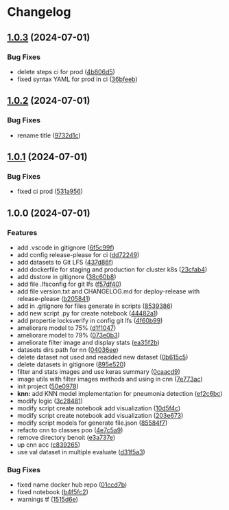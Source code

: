 # Changelog

## [1.0.3](https://github.com/Leoglme/ai-pneumonia-detector/compare/v1.0.2...v1.0.3) (2024-07-01)


### Bug Fixes

* delete steps ci for prod ([4b806d5](https://github.com/Leoglme/ai-pneumonia-detector/commit/4b806d5f1b971db87f092420393a927e635180e6))
* fixed syntax YAML for prod in ci ([36bfeeb](https://github.com/Leoglme/ai-pneumonia-detector/commit/36bfeeba2075d7a2ae751d9a81a2673e3fd5e5f9))

## [1.0.2](https://github.com/Leoglme/ai-pneumonia-detector/compare/v1.0.1...v1.0.2) (2024-07-01)


### Bug Fixes

* rename title ([9732d1c](https://github.com/Leoglme/ai-pneumonia-detector/commit/9732d1c6a22b2bf8e86707ea78331f65bd970ea5))

## [1.0.1](https://github.com/Leoglme/ai-pneumonia-detector/compare/v1.0.0...v1.0.1) (2024-07-01)


### Bug Fixes

* fixed ci prod ([531a956](https://github.com/Leoglme/ai-pneumonia-detector/commit/531a95645231be6d63496fe0ca2bb5c2fb2f472a))

## 1.0.0 (2024-07-01)


### Features

* add .vscode in gitignore ([6f5c99f](https://github.com/Leoglme/ai-pneumonia-detector/commit/6f5c99f8d101f7f664cb3a1d1c6e2fe09718355d))
* add config release-please for ci ([dd72249](https://github.com/Leoglme/ai-pneumonia-detector/commit/dd722494f3d34c9c9c5bccc1515e215c4ab76765))
* add datasets to Git LFS ([437d86f](https://github.com/Leoglme/ai-pneumonia-detector/commit/437d86f5f1280ef6298373c2dfc2a16b5ff35c4f))
* add dockerfile for staging and production for cluster k8s ([23cfab4](https://github.com/Leoglme/ai-pneumonia-detector/commit/23cfab4b548eb65ca8d0a34ea6f1a789fa2b6de4))
* add dsstore in gitignore ([38c60b8](https://github.com/Leoglme/ai-pneumonia-detector/commit/38c60b874b2095baf2d5b7c4c902ebb27245ee82))
* add file .lfsconfig for git lfs ([f57df40](https://github.com/Leoglme/ai-pneumonia-detector/commit/f57df402145ce3dab31dc0fbbea4b8e6e770790b))
* add file version.txt and CHANGELOG.md for deploy-release with release-please ([b205841](https://github.com/Leoglme/ai-pneumonia-detector/commit/b2058418af4e4aa83fc893e7c9d2f72aa0529779))
* add in .gitignore for files generate in scripts ([8539386](https://github.com/Leoglme/ai-pneumonia-detector/commit/853938689a79f713e1f39408190278c180fef911))
* add new script .py for create notebook ([44482a1](https://github.com/Leoglme/ai-pneumonia-detector/commit/44482a19438f8ae80267833ed069ac8239f22594))
* add propertie locksverify in config git lfs ([4f60b99](https://github.com/Leoglme/ai-pneumonia-detector/commit/4f60b9927137c729bc8c75f0dea5e2115bf4d863))
* ameliorare model to 75% ([d1f1047](https://github.com/Leoglme/ai-pneumonia-detector/commit/d1f1047a928dfb4131f0510b7c1385a80c377495))
* ameliorare model to 79% ([073e0b3](https://github.com/Leoglme/ai-pneumonia-detector/commit/073e0b3f17bcebaf3efd98d85dc8c2804a1c8c74))
* ameliorate filter image and display stats ([ea35f2b](https://github.com/Leoglme/ai-pneumonia-detector/commit/ea35f2bf666f25272d5e0cbf26a9082a1644a1bb))
* datasets dirs path for nn ([04036ee](https://github.com/Leoglme/ai-pneumonia-detector/commit/04036eedf576faa38065849bbc86a9caf50c12ed))
* delete dataset not used and readded new dataset ([0b615c5](https://github.com/Leoglme/ai-pneumonia-detector/commit/0b615c563bfd45545c3670aebbe0ea960aad0f3b))
* delete datasets in gitignore ([895e520](https://github.com/Leoglme/ai-pneumonia-detector/commit/895e5202f4fcdaf2ba41192ecc432730e022d6a5))
* filter and stats images and use keras summary ([0caacd9](https://github.com/Leoglme/ai-pneumonia-detector/commit/0caacd994c46d72ac4f3261768ee3b266b4a7834))
* image utils with filter images methods and using in cnn ([7e773ac](https://github.com/Leoglme/ai-pneumonia-detector/commit/7e773ac74a0f841a02ff11a0b4516593ab47ead6))
* init project ([50e0978](https://github.com/Leoglme/ai-pneumonia-detector/commit/50e0978cc73e04557eb46089acde8e2d28d391e6))
* **knn:** add KNN model implementation for pneumonia detection ([ef2c6bc](https://github.com/Leoglme/ai-pneumonia-detector/commit/ef2c6bc8118fcf67ae67562a41d625e94b49e842))
* modify logic ([3c28481](https://github.com/Leoglme/ai-pneumonia-detector/commit/3c28481bdd5faa4f76cb1a56ad17abfa5b9e64e8))
* modify script create notebook add visualization ([10d5f4c](https://github.com/Leoglme/ai-pneumonia-detector/commit/10d5f4ca2086e2afbbbacf544bca2d1a7382bb05))
* modify script create notebook add visualization ([203e673](https://github.com/Leoglme/ai-pneumonia-detector/commit/203e6732b1a2a3617b43589885ad1bd747e607c6))
* modify script models for generate file.json ([85584f7](https://github.com/Leoglme/ai-pneumonia-detector/commit/85584f7ed097b3729dbfc053afd4039d41e78f8d))
* refacto cnn to classes poo ([4e7c5a9](https://github.com/Leoglme/ai-pneumonia-detector/commit/4e7c5a9dd9f25a0894295f7847ba852d55c52336))
* remove directory benoit ([e3a737e](https://github.com/Leoglme/ai-pneumonia-detector/commit/e3a737e17f1f331f86a74a474f5d0c3af91698ab))
* up cnn acc ([c839265](https://github.com/Leoglme/ai-pneumonia-detector/commit/c8392656c41460ca43e434a4c427360aee7b5045))
* use val dataset in multiple evaluate ([d31f5a3](https://github.com/Leoglme/ai-pneumonia-detector/commit/d31f5a3af443962d261da5756bf64914f07663ae))


### Bug Fixes

* fixed name docker hub repo ([01ccd7b](https://github.com/Leoglme/ai-pneumonia-detector/commit/01ccd7b87a6782d9e4886ec5b382c7dc83214c08))
* fixed notebook ([b4f5fc2](https://github.com/Leoglme/ai-pneumonia-detector/commit/b4f5fc2eed8d42e6dbb7356c7691162401b8c2c5))
* warnings tf ([1515d6e](https://github.com/Leoglme/ai-pneumonia-detector/commit/1515d6e148f97fb8c6e576f201a14880bb7a7b05))
